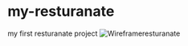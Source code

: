 # my-resturanate
my first resturanate project
![Wireframeresturanate](https://user-images.githubusercontent.com/55979365/150016372-2c0bef72-62ee-4906-8813-c6b3086379f1.png)
